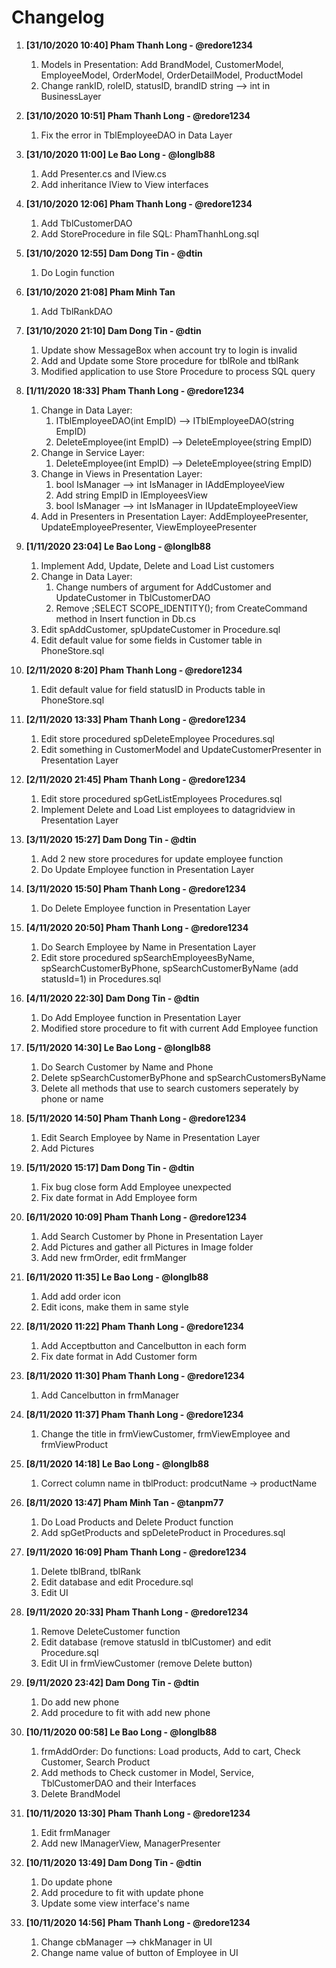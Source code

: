 # Changelog

1. **[31/10/2020 10:40] Pham Thanh Long - @redore1234**
 	1. Models in Presentation: Add BrandModel, CustomerModel, EmployeeModel, OrderModel, OrderDetailModel, ProductModel
 	1. Change rankID, roleID, statusID, brandID string --> int in BusinessLayer
 
1. **[31/10/2020 10:51] Pham Thanh Long - @redore1234**
 	1. Fix the error in TblEmployeeDAO in Data Layer

1. **[31/10/2020 11:00] Le Bao Long - @longlb88**
 	1. Add Presenter.cs and IView.cs
	1. Add inheritance IView to View interfaces
 	
1. **[31/10/2020 12:06] Pham Thanh Long - @redore1234**
 	1. Add TblCustomerDAO 
	1. Add StoreProcedure in file SQL: PhamThanhLong.sql
	
1. **[31/10/2020 12:55] Dam Dong Tin - @dtin**
	1. Do Login function

1. **[31/10/2020 21:08] Pham Minh Tan**
	1. Add TblRankDAO

1. **[31/10/2020 21:10] Dam Dong Tin - @dtin**
	1. Update show MessageBox when account try to login is invalid
	1. Add and Update some Store procedure for tblRole and tblRank
	1. Modified application to use Store Procedure to process SQL query

1. **[1/11/2020 18:33] Pham Thanh Long - @redore1234**
	1. Change in Data Layer:
		1. ITblEmployeeDAO(int EmpID) --> ITblEmployeeDAO(string EmpID)
		1. DeleteEmployee(int EmpID) --> DeleteEmployee(string EmpID)
	1. Change in Service Layer:
		1. DeleteEmployee(int EmpID) --> DeleteEmployee(string EmpID)
	1. Change in Views in Presentation Layer:
		1. bool IsManager --> int IsManager in IAddEmployeeView
		1. Add string EmpID in IEmployeesView
		1. bool IsManager --> int IsManager in IUpdateEmployeeView
	1. Add in Presenters in Presentation Layer: AddEmployeePresenter, UpdateEmployeePresenter, ViewEmployeePresenter
	
1. **[1/11/2020 23:04] Le Bao Long - @longlb88**
	1. Implement Add, Update, Delete and Load List customers
	1. Change in Data Layer:
		1. Change numbers of argument for AddCustomer and UpdateCustomer in TblCustomerDAO
		1. Remove ;SELECT SCOPE_IDENTITY(); from CreateCommand method in Insert function in Db.cs
	1. Edit spAddCustomer, spUpdateCustomer in Procedure.sql
	1. Edit default value for some fields in Customer table in PhoneStore.sql

1. **[2/11/2020 8:20] Pham Thanh Long - @redore1234**
	1. Edit default value for field statusID in Products table in PhoneStore.sql

1. **[2/11/2020 13:33] Pham Thanh Long - @redore1234**
	1. Edit store procedured spDeleteEmployee Procedures.sql
	1. Edit something in CustomerModel and UpdateCustomerPresenter in Presentation Layer

1. **[2/11/2020 21:45] Pham Thanh Long - @redore1234**
	1. Edit store procedured spGetListEmployees Procedures.sql
	1. Implement Delete and Load List employees to datagridview in Presentation Layer
	
1. **[3/11/2020 15:27] Dam Dong Tin - @dtin**
	1. Add 2 new store procedures for update employee function
	1. Do Update Employee function in Presentation Layer

1. **[3/11/2020 15:50] Pham Thanh Long - @redore1234**
	1. Do Delete Employee function in Presentation Layer
	
1. **[4/11/2020 20:50] Pham Thanh Long - @redore1234**
	1. Do Search Employee by Name in Presentation Layer
	1. Edit store procedured spSearchEmployeesByName, spSearchCustomerByPhone, spSearchCustomerByName (add statusId=1) in Procedures.sql

1. **[4/11/2020 22:30] Dam Dong Tin - @dtin**
	1. Do Add Employee function in Presentation Layer
	1. Modified store procedure to fit with current Add Employee function

1. **[5/11/2020 14:30] Le Bao Long - @longlb88**
	1. Do Search Customer by Name and Phone
	1. Delete spSearchCustomerByPhone and spSearchCustomersByName
	1. Delete all methods that use to search customers seperately by phone or name

1. **[5/11/2020 14:50] Pham Thanh Long - @redore1234**
	1. Edit Search Employee by Name in Presentation Layer	
	1. Add Pictures

1. **[5/11/2020 15:17] Dam Dong Tin - @dtin**
	1. Fix bug close form Add Employee unexpected
	1. Fix date format in Add Employee form 

1. **[6/11/2020 10:09] Pham Thanh Long - @redore1234**
	1. Add Search Customer by Phone in Presentation Layer
	1. Add Pictures and gather all Pictures in Image folder
	1. Add new frmOrder, edit frmManger

1. **[6/11/2020 11:35] Le Bao Long - @longlb88**
	1. Add add order icon
	1. Edit icons, make them in same style

1. **[8/11/2020 11:22] Pham Thanh Long - @redore1234**
	1. Add Acceptbutton and Cancelbutton in each form	
	1. Fix date format in Add Customer form

1. **[8/11/2020 11:30] Pham Thanh Long - @redore1234**
 	1. Add Cancelbutton in frmManager

1. **[8/11/2020 11:37] Pham Thanh Long - @redore1234**
 	1. Change the title in frmViewCustomer, frmViewEmployee and frmViewProduct

1. **[8/11/2020 14:18] Le Bao Long - @longlb88**
 	1. Correct column name in tblProduct: prodcutName -> productName

1. **[8/11/2020 13:47] Pham Minh Tan - @tanpm77**
	1. Do Load Products and Delete Product function 
	1. Add spGetProducts and spDeleteProduct in Procedures.sql
	
1. **[9/11/2020 16:09] Pham Thanh Long - @redore1234**
 	1. Delete tblBrand, tblRank
	1. Edit database and edit Procedure.sql
	1. Edit UI
	
1. **[9/11/2020 20:33] Pham Thanh Long - @redore1234**
 	1. Remove DeleteCustomer function
	1. Edit database (remove statusId in tblCustomer) and edit Procedure.sql
	1. Edit UI in frmViewCustomer (remove Delete button)

1. **[9/11/2020 23:42] Dam Dong Tin - @dtin**
	1. Do add new phone
	1. Add procedure to fit with add new phone

1. **[10/11/2020 00:58] Le Bao Long - @longlb88**
 	1. frmAddOrder: Do functions: Load products, Add to cart, Check Customer, Search Product
	1. Add methods to Check customer in Model, Service, TblCustomerDAO and their Interfaces
	1. Delete BrandModel

1. **[10/11/2020 13:30] Pham Thanh Long - @redore1234**
 	1. Edit frmManager
	1. Add new IManagerView, ManagerPresenter

1. **[10/11/2020 13:49] Dam Dong Tin - @dtin**
	1. Do update phone
	1. Add procedure to fit with update phone
	1. Update some view interface's name

1. **[10/11/2020 14:56] Pham Thanh Long - @redore1234**
	1. Change cbManager --> chkManager in UI
	1. Change name value of button of Employee in UI